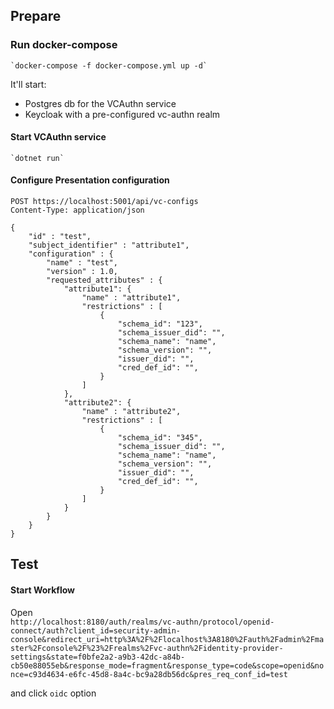 ## Prepare
### Run docker-compose
    `docker-compose -f docker-compose.yml up -d`

   It'll start:
   - Postgres db for the VCAuthn service
   - Keycloak with a pre-configured vc-authn realm

#### Start VCAuthn service
    `dotnet run`

#### Configure Presentation configuration
```
POST https://localhost:5001/api/vc-configs
Content-Type: application/json

{
    "id" : "test",
    "subject_identifier" : "attribute1",
    "configuration" : {
        "name" : "test",
        "version" : 1.0,
        "requested_attributes" : {
            "attribute1": {
                "name" : "attribute1",
                "restrictions" : [
                    {
                        "schema_id": "123",
                        "schema_issuer_did": "",
                        "schema_name": "name",
                        "schema_version": "",
                        "issuer_did": "",
                        "cred_def_id": "",
                    }
				]
            },
            "attribute2": {
                "name" : "attribute2",
                "restrictions" : [
                    {
                        "schema_id": "345",
                        "schema_issuer_did": "",
                        "schema_name": "name",
                        "schema_version": "",
                        "issuer_did": "",
                        "cred_def_id": "",
                    }
				]
            }
		}
    }
}
```

## Test
#### Start Workflow
Open  
`http://localhost:8180/auth/realms/vc-authn/protocol/openid-connect/auth?client_id=security-admin-console&redirect_uri=http%3A%2F%2Flocalhost%3A8180%2Fauth%2Fadmin%2Fmaster%2Fconsole%2F%23%2Frealms%2Fvc-authn%2Fidentity-provider-settings&state=f0bfe2a2-a9b3-42dc-a84b-cb50e88055eb&response_mode=fragment&response_type=code&scope=openid&nonce=c93d4634-e6fc-45d8-8a4c-bc9a28db56dc&pres_req_conf_id=test`

and click `oidc` option